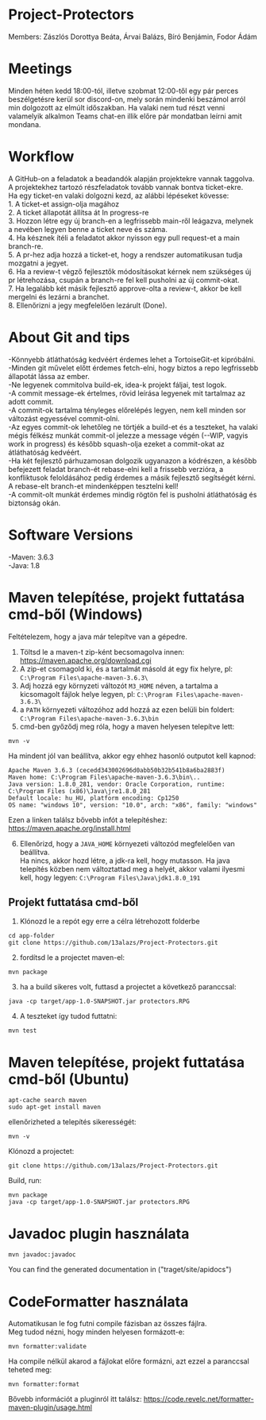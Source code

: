 # Project-Protectors
Members: Zászlós Dorottya Beáta, Árvai Balázs, Bíró Benjámin, Fodor Ádám

# Meetings
Minden héten kedd 18:00-tól, illetve szobmat 12:00-től egy pár perces beszélgetésre kerül sor discord-on, mely során mindenki beszámol
arról min dolgozott az elmúlt időszakban. Ha valaki nem tud részt venni valamelyik alkalmon Teams chat-en illik előre pár mondatban leírni amit mondana.

# Workflow
A GitHub-on a feladatok a beadandók alapján projektekre vannak taggolva. A projektekhez tartozó részfeladatok tovább vannak bontva ticket-ekre.  
Ha egy ticket-en valaki dolgozni kezd, az alábbi lépéseket kövesse:  
    1. A ticket-et assign-olja magához  
    2. A ticket állapotát állítsa át In progress-re  
    3. Hozzon létre egy új branch-en a legfrissebb main-ről leágazva, melynek a nevében legyen benne a ticket neve és száma.  
    4. Ha késznek ítéli a feladatot akkor nyisson egy pull request-et a main branch-re.  
    5. A pr-hez adja hozzá a ticket-et, hogy a rendszer automatikusan tudja mozgatni a jegyet.  
    6. Ha a review-t végző fejlesztők módosításokat kérnek nem szükséges új pr létrehozása, csupán a branch-re fel kell pusholni az új  commit-okat.  
    7. Ha legalább két másik fejlesztő approve-olta a review-t, akkor be kell mergelni és lezárni a branchet.  
    8. Ellenőrizni a jegy megfelelően lezárult (Done).  

# About Git and tips
-Könnyebb átláthatóság kedvéért érdemes lehet a TortoiseGit-et kipróbálni.  
-Minden git művelet előtt érdemes fetch-elni, hogy biztos a repo legfrissebb állapotát lássa az ember.  
-Ne legyenek commitolva build-ek, idea-k projekt fáljai, test logok.  
-A commit message-ek értelmes, rövid leírása legyenek mit tartalmaz az adott commit.  
-A commit-ok tartalma tényleges előrelépés legyen, nem kell minden sor változást egyessével commit-olni.  
-Az egyes commit-ok lehetőleg ne törtjék a build-et és a teszteket, ha valaki mégis félkész munkát commit-ol jelezze a message végén  (--WIP, vagyis work in progress) és később squash-olja ezeket a commit-okat az átláthatóság kedvéért.  
-Ha két fejlesztő párhuzamosan dolgozik ugyanazon a kódrészen, a később befejezett feladat branch-ét rebase-elni kell a frissebb   verzióra, a konfliktusok feloldásához pedig érdemes a másik fejlesztő segítségét kérni. A rebase-elt branch-et mindenképpen tesztelni  kell!  
-A commit-olt munkát érdemes mindig rögtön fel is pusholni átláthatóság és biztonság okán.  

# Software Versions
-Maven:     3.6.3  
-Java:      1.8  

# Maven telepítése, projekt futtatása cmd-ből (Windows)
Feltételezem, hogy a java már telepítve van a gépedre.  

1. Töltsd le a maven-t zip-ként becsomagolva innen: https://maven.apache.org/download.cgi  
2. A zip-et csomagold ki, és a tartalmát másold át egy fix helyre, pl: `C:\Program Files\apache-maven-3.6.3\ ` 
3. Adj hozzá egy környzeti változót `M3_HOME` néven, a tartalma a kicsomagolt fájlok helye legyen, pl: `C:\Program Files\apache-maven-3.6.3\`  
4. a `PATH` környezeti változóhoz add hozzá az ezen belüli bin foldert: `C:\Program Files\apache-maven-3.6.3\bin`  
5. cmd-ben győződj meg róla, hogy a maven helyesen telepítve lett:  
```
mvn -v  
```
Ha mindent jól van beállítva, akkor egy ehhez hasonló outputot kell kapnod:  
```
Apache Maven 3.6.3 (cecedd343002696d0abb50b32b541b8a6ba2883f)
Maven home: C:\Program Files\apache-maven-3.6.3\bin\..
Java version: 1.8.0_281, vendor: Oracle Corporation, runtime: C:\Program Files (x86)\Java\jre1.8.0_281
Default locale: hu_HU, platform encoding: Cp1250
OS name: "windows 10", version: "10.0", arch: "x86", family: "windows"
```

Ezen a linken találsz bővebb infót a telepítéshez:
https://maven.apache.org/install.html

6. Ellenőrizd, hogy a `JAVA_HOME` környezeti változód megfelelően van beállítva.  
Ha nincs, akkor hozd létre, a jdk-ra kell, hogy mutasson. Ha java telepítés közben nem változtattad meg a helyét, akkor valami ilyesmi kell, hogy legyen: `C:\Program Files\Java\jdk1.8.0_191`  

## Projekt futtatása cmd-ből
1. Klónozd le a repót egy erre a célra létrehozott folderbe  
```
cd app-folder  
git clone https://github.com/13alazs/Project-Protectors.git
```

2. fordítsd le a projectet maven-el:  
```
mvn package
```

3. ha a build sikeres volt, futtasd a projectet a következő paranccsal:  
```
java -cp target/app-1.0-SNAPSHOT.jar protectors.RPG
```

4. A teszteket így tudod futtatni:  
```
mvn test
```

#  Maven telepítése, projekt futtatása cmd-ből (Ubuntu)
```
apt-cache search maven
sudo apt-get install maven
```
ellenőrizheted a telepítés sikerességét:  
```
mvn -v
```

Klónozd a projectet:  
```
git clone https://github.com/13alazs/Project-Protectors.git
```

Build, run:  
```
mvn package
java -cp target/app-1.0-SNAPSHOT.jar protectors.RPG
```

#  Javadoc plugin használata
```
mvn javadoc:javadoc

```
You can find the generated documentation in ("traget/site/apidocs")

# CodeFormatter használata
Automatikusan le fog futni compile fázisban az összes fájlra.  
Meg tudod nézni, hogy minden helyesen formázott-e:
```
mvn formatter:validate
```
Ha compile nélkül akarod a fájlokat előre formázni, azt ezzel a paranccsal teheted meg:
```
mvn formatter:format
```
Bővebb információt a pluginról itt találsz: https://code.revelc.net/formatter-maven-plugin/usage.html